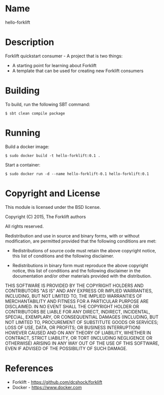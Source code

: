 Name
====

hello-forklift

Description
===========

Forklift quickstart consumer - A project that is two things:

-   A starting point for learning about Forklift
-   A template that can be used for creating new Forklift consumers

Building
========

To build, run the following SBT command:

    $ sbt clean compile package

Running
=======

Build a docker image:

    $ sudo docker build -t hello-forklift:0.1 .

Start a container:

    $ sudo docker run -d --name hello-forklift-0.1 hello-forklift:0.1

Copyright and License
=====================

This module is licensed under the BSD license.

Copyright (C) 2015, The Forklift authors

All rights reserved.

Redistribution and use in source and binary forms, with or without
modification, are permitted provided that the following conditions are
met:

-   Redistributions of source code must retain the above copyright
    notice, this list of conditions and the following disclaimer.

-   Redistributions in binary form must reproduce the above copyright
    notice, this list of conditions and the following disclaimer in the
    documentation and/or other materials provided with the distribution.

THIS SOFTWARE IS PROVIDED BY THE COPYRIGHT HOLDERS AND CONTRIBUTORS "AS
IS" AND ANY EXPRESS OR IMPLIED WARRANTIES, INCLUDING, BUT NOT LIMITED
TO, THE IMPLIED WARRANTIES OF MERCHANTABILITY AND FITNESS FOR A
PARTICULAR PURPOSE ARE DISCLAIMED. IN NO EVENT SHALL THE COPYRIGHT
HOLDER OR CONTRIBUTORS BE LIABLE FOR ANY DIRECT, INDIRECT, INCIDENTAL,
SPECIAL, EXEMPLARY, OR CONSEQUENTIAL DAMAGES (INCLUDING, BUT NOT LIMITED
TO, PROCUREMENT OF SUBSTITUTE GOODS OR SERVICES; LOSS OF USE, DATA, OR
PROFITS; OR BUSINESS INTERRUPTION) HOWEVER CAUSED AND ON ANY THEORY OF
LIABILITY, WHETHER IN CONTRACT, STRICT LIABILITY, OR TORT (INCLUDING
NEGLIGENCE OR OTHERWISE) ARISING IN ANY WAY OUT OF THE USE OF THIS
SOFTWARE, EVEN IF ADVISED OF THE POSSIBILITY OF SUCH DAMAGE.

References
==========

-   Forklift - https://github.com/dcshock/forklift
-   Docker - https://www.docker.com

